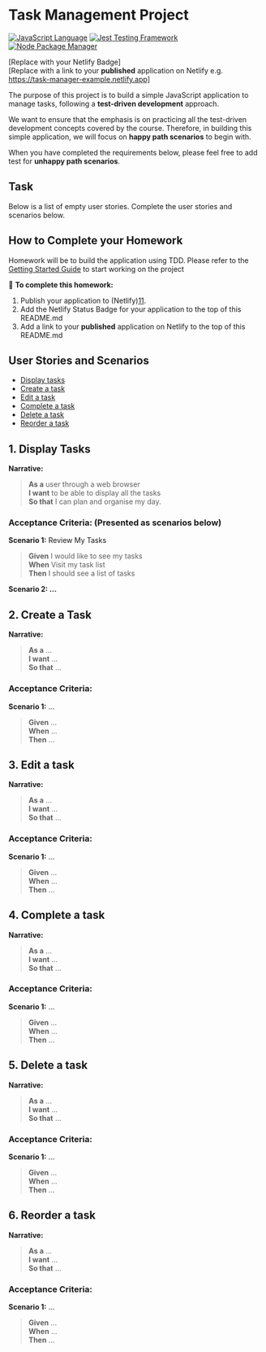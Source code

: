 # Task Management Project

[![JavaScript Language](https://img.shields.io/badge/language-JavaScript-F7DF1E.svg?logo=JavaScript)][1]
[![Jest Testing Framework](https://img.shields.io/badge/testing%20framework-Jest-339933.svg?logo=Jest)][2]
[![Node Package Manager](https://img.shields.io/badge/package%20manager-Node-C21325.svg?logo=NPM)][3]

[Replace with your Netlify Badge]<br/>
[Replace with a link to your **published** application on Netlify e.g. https://task-manager-example.netlify.app]

The purpose of this project is to build a simple JavaScript application to manage tasks, following a **test-driven development** approach. 

We want to ensure that the emphasis is on practicing all the test-driven development concepts covered by the course. Therefore, in building this simple application, we will focus on **happy path scenarios** to begin with.

When you have completed the requirements below, please feel free to add test for **unhappy path scenarios**.

## Task 
Below is a list of empty user stories. Complete the user stories and scenarios below.

## How to Complete your Homework

Homework will be to build the application using TDD. Please refer to the [Getting Started Guide][10] to start working on the project

🚨 **To complete this homework:**
1. Publish your application to (Netlify)[11].
1. Add the Netlify Status Badge for your application to the top of this README.md 
1. Add a link to your **published** application on Netlify to the top of this README.md 


## User Stories and Scenarios

- [Display tasks][4]
- [Create a task][5]
- [Edit a task][6]
- [Complete a task][7]
- [Delete a task][8]
- [Reorder a task][9]

## 1. Display Tasks

**Narrative:**
> **As a** user through a web browser <br/>
> **I want** to be able to display all the tasks <br/>
> **So that** I can plan and organise my day.

### **Acceptance Criteria: (Presented as scenarios below)**

**Scenario 1:** Review My Tasks
>	**Given** I would like to see my tasks <br/>
>	**When** Visit my task list <br/>
>	**Then** I should see a list of tasks

**Scenario 2: ...**

## 2. Create a Task

**Narrative:**
> **As a** ... <br/>
> **I want** ... <br/>
> **So that** ...

### **Acceptance Criteria:**

**Scenario 1:** ...
>	**Given** ...  <br/>
>	**When** ... <br/>
>	**Then** ...

## 3. Edit a task

**Narrative:**
> **As a** ... <br/>
> **I want** ... <br/>
> **So that** ...

### **Acceptance Criteria:**

**Scenario 1:** ...
>	**Given** ...  <br/>
>	**When** ... <br/>
>	**Then** ...

## 4. Complete a task

**Narrative:**
> **As a** ... <br/>
> **I want** ... <br/>
> **So that** ...

### **Acceptance Criteria:**

**Scenario 1:** ...
>	**Given** ...  <br/>
>	**When** ... <br/>
>	**Then** ...

## 5. Delete a task

**Narrative:**
> **As a** ... <br/>
> **I want** ... <br/>
> **So that** ...

### **Acceptance Criteria:**

**Scenario 1:** ...
>	**Given** ...  <br/>
>	**When** ... <br/>
>	**Then** ...

## 6. Reorder a task

**Narrative:**
> **As a** ... <br/>
> **I want** ... <br/>
> **So that** ...

### **Acceptance Criteria:**

**Scenario 1:** ...
>	**Given** ...  <br/>
>	**When** ... <br/>
>	**Then** ...

[1]: https://www.javascript.com/
[2]: https://nodejs.org/en/
[3]: https://jestjs.io/

[4]: #display-tasks
[5]: #create-a-task
[6]: #edit-a-task
[7]: #complete-a-task
[8]: #delete-a-task
[9]: #reorder-a-task
[10]: doc/START.md
[11]: https://app.netlify.com/